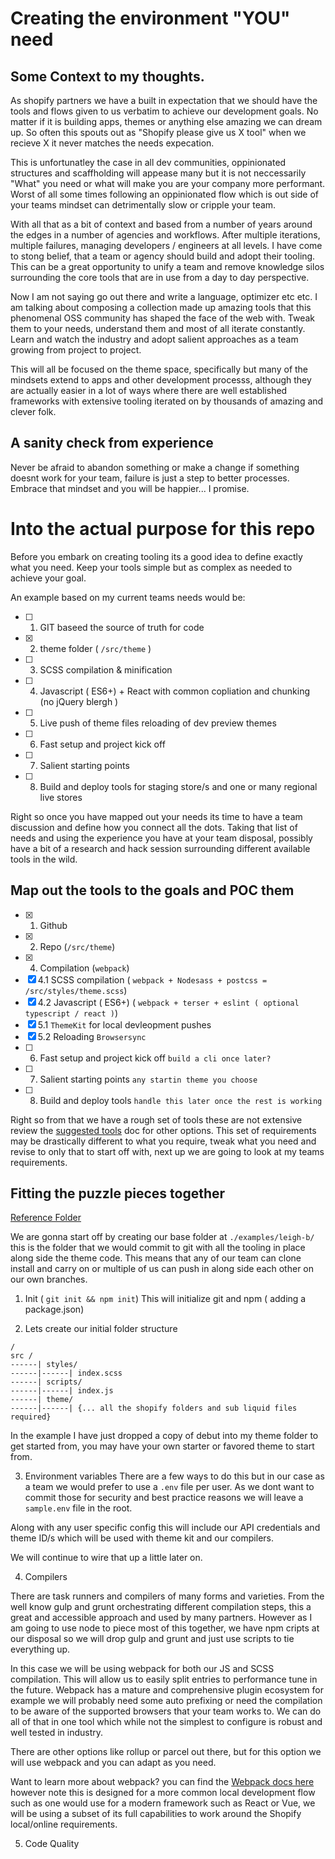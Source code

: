 # Creating the environment "YOU" need

## Some Context to my thoughts.
As shopify partners we have a built in expectation that we should have the tools and flows given to us verbatim to achieve our development goals. No matter if it is building apps, themes or anything else amazing we can dream up. So often this spouts out as "Shopify please give us X tool" when we recieve X it never matches the needs expecation. 

This is unfortunatley the case in all dev communities, oppinionated structures and scaffholding will appease many but it is not neccessarily "What" you need or what will make you are your company more performant. Worst of all some times following an oppinionated flow which is out side of your teams mindset can detrimentally slow or cripple your team. 

With all that as a bit of context and based from a number of years around the edges in a number of agencies and workflows. After multiple iterations, multiple failures, managing developers / engineers at all levels. I have come to stong belief, that a team or agency should build and adopt their tooling. This can be a great opportunity to unify a team and remove knowledge silos surrounding the core tools that are in use from a day to day perspective. 

Now I am not saying go out there and write a language, optimizer etc etc. I am talking about composing a collection made up amazing tools that this phenomenal OSS community has shaped the face of the web with. Tweak them to your needs, understand them and most of all iterate constantly. Learn and watch the industry and adopt salient approaches as a team growing from project to project.

This will all be focused on the theme space, specifically but many of the mindsets extend to apps and other development processs, although they are actually easier in a lot of ways where there are well established frameworks with extensive tooling iterated on by thousands of amazing and clever folk.  

## A sanity check from experience
Never be afraid to abandon something or make a change if something doesnt work for your team, failure is just a step to better processes. Embrace that mindset and you will be happier... I promise. 

# Into the actual purpose for this repo
Before you embark on creating tooling its a good idea to define exactly what you need. Keep your tools simple but as complex as needed to achieve your goal. 

An example based on my current teams needs would be: 

- [ ] 1. GIT baseed the source of truth for code
- [X] 2. theme folder ( `/src/theme` )
- [ ] 3. SCSS compilation & minification
- [ ] 4. Javascript ( ES6+) + React with common copliation and chunking (no jQuery blergh )
- [ ] 5. Live push of theme files reloading of dev preview themes
- [ ] 6. Fast setup and project kick off
- [ ] 7. Salient starting points
- [ ] 8. Build and deploy tools for staging store/s and one or many regional live stores

Right so once you have mapped out your needs its time to have a team discussion and define how you connect all the dots.
Taking that list of needs and using the experience you have at your team disposal, possibly have a bit of a research and hack session surrounding different available tools in the wild.


## Map out the tools to the goals and POC them

- [X] 1. Github
- [X] 2. Repo (`/src/theme`) 
- [X] 4. Compilation (`webpack`)
- [X] 4.1 SCSS compilation ( `webpack + Nodesass + postcss = /src/styles/theme.scss`)
- [X] 4.2 Javascript ( ES6+) ( `webpack + terser + eslint ( optional typescript / react )`)
- [X] 5.1 `ThemeKit` for local devleopment pushes
- [X] 5.2 Reloading `Browsersync` 
- [ ] 6. Fast setup and project kick off `build a cli once later?`
- [ ] 7. Salient starting points `any startin theme you choose`
- [ ] 8. Build and deploy tools `handle this later once the rest is working`

Right so from that we have a rough set of tools these are not extensive review the [suggested tools](./suggestedtools.md) doc for other options.
This set of requirements may be drastically different to what you require, tweak what you need and revise to only that to start off with, next up we are going to look at my teams requirements. 


## Fitting the puzzle pieces together

[Reference Folder](./examples/webpack-js-css-themekit-browsersync/)

We are gonna start off by creating our base folder at `./examples/leigh-b/` this is the folder that we would commit to git with all the tooling in place along side the theme code. 
This means that any of our team can clone install and carry on or multiple of us can push in along side each other on our own branches. 

1. Init ( `git init && npm init`)
This will initialize git and npm ( adding a package.json) 

2. Lets create our initial folder structure 

```
/ 
src /
------| styles/
------|------| index.scss
------| scripts/
------|------| index.js
------| theme/
------|------| {... all the shopify folders and sub liquid files required}
```

In the example I have just dropped a copy of debut into my theme folder to get started from, you may have your own starter or favored theme to start from. 

3. Environment variables
There are a few ways to do this but in our case as a team we would prefer to use a `.env` file per user. As we dont want to commit those for security and best practice reasons we will leave a `sample.env` file in the root.

Along with any user specific config this will include our API credentials and theme ID/s which will be used with theme kit and our compilers.

We will continue to wire that up a little later on. 

4. Compilers

There are task runners and compilers of many forms and varieties. From the well know gulp and grunt orchestrating different compilation steps, this a great and accessible approach and used by many partners. However as I am going to use node to piece most of this together, we have npm cripts at our disposal so we will drop gulp and grunt and just use scripts to tie everything up.

In this case we will be using webpack for both our JS and SCSS compilation. This will allow us to easily split entries to performance tune in the future.
Webpack has a mature and comprehensive plugin ecosystem for example we will probably need some auto prefixing or need the compilation to be aware of the supported browsers that your team works to. 
We can do all of that in one tool which while not the simplest to configure is robust and well tested in industry. 

There are other options like rollup or parcel out there, but for this option we will use webpack and you can adapt as you need. 

Want to learn more about webpack? 
you can find the [Webpack docs here](https://webpack.js.org/) however note this is designed for a more common local development flow such as one would use for a modern framework such as React or Vue, we will be using a subset of its full capabilities to work around the Shopify local/online requirements. 




5. Code Quality









